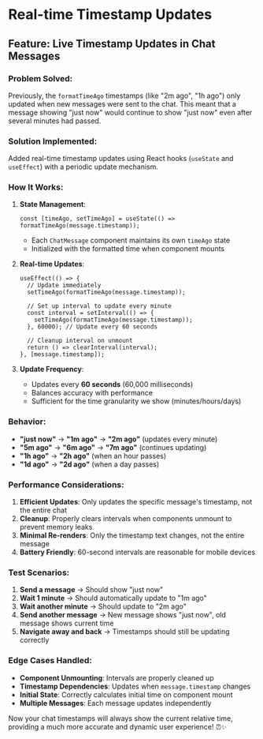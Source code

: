 # Real-time Timestamp Updates

## Feature: Live Timestamp Updates in Chat Messages

### Problem Solved:
Previously, the `formatTimeAgo` timestamps (like "2m ago", "1h ago") only updated when new messages were sent to the chat. This meant that a message showing "just now" would continue to show "just now" even after several minutes had passed.

### Solution Implemented:
Added real-time timestamp updates using React hooks (`useState` and `useEffect`) with a periodic update mechanism.

### How It Works:

1. **State Management**:
   ```tsx
   const [timeAgo, setTimeAgo] = useState(() => formatTimeAgo(message.timestamp));
   ```
   - Each `ChatMessage` component maintains its own `timeAgo` state
   - Initialized with the formatted time when component mounts

2. **Real-time Updates**:
   ```tsx
   useEffect(() => {
     // Update immediately
     setTimeAgo(formatTimeAgo(message.timestamp));

     // Set up interval to update every minute
     const interval = setInterval(() => {
       setTimeAgo(formatTimeAgo(message.timestamp));
     }, 60000); // Update every 60 seconds

     // Cleanup interval on unmount
     return () => clearInterval(interval);
   }, [message.timestamp]);
   ```

3. **Update Frequency**: 
   - Updates every **60 seconds** (60,000 milliseconds)
   - Balances accuracy with performance
   - Sufficient for the time granularity we show (minutes/hours/days)

### Behavior:

- **"just now"** → **"1m ago"** → **"2m ago"** (updates every minute)
- **"5m ago"** → **"6m ago"** → **"7m ago"** (continues updating)
- **"1h ago"** → **"2h ago"** (when an hour passes)
- **"1d ago"** → **"2d ago"** (when a day passes)

### Performance Considerations:

1. **Efficient Updates**: Only updates the specific message's timestamp, not the entire chat
2. **Cleanup**: Properly clears intervals when components unmount to prevent memory leaks
3. **Minimal Re-renders**: Only the timestamp text changes, not the entire message
4. **Battery Friendly**: 60-second intervals are reasonable for mobile devices

### Test Scenarios:

1. **Send a message** → Should show "just now"
2. **Wait 1 minute** → Should automatically update to "1m ago"
3. **Wait another minute** → Should update to "2m ago"
4. **Send another message** → New message shows "just now", old message shows current time
5. **Navigate away and back** → Timestamps should still be updating correctly

### Edge Cases Handled:

- **Component Unmounting**: Intervals are properly cleaned up
- **Timestamp Dependencies**: Updates when `message.timestamp` changes
- **Initial State**: Correctly calculates initial time on component mount
- **Multiple Messages**: Each message updates independently

Now your chat timestamps will always show the current relative time, providing a much more accurate and dynamic user experience! ⏰✨

